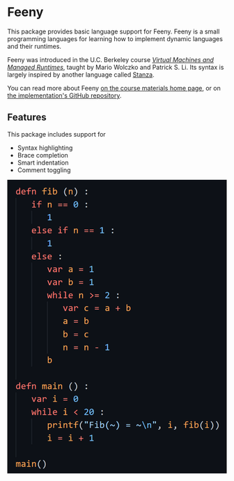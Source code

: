 # Feeny

This package provides basic language support for Feeny.
Feeny is a small programming languages for learning how to implement dynamic languages and their runtimes.

Feeny was introduced in the U.C. Berkeley course [*Virtual Machines and Managed Runtimes*](http://www.wolczko.com/CS294/index.html), taught by Mario Wolczko and Patrick S. Li.
Its syntax is largely inspired by another language called [Stanza](http://lbstanza.org/).

You can read more about Feeny [on the course materials home page](http://www.wolczko.com/CS294/index.html), or on [the implementation's GitHub repository](https://github.com/CuppoJava/Feeny).

## Features

This package includes support for

* Syntax highlighting
* Brace completion
* Smart indentation
* Comment toggling

![Feeny syntax highlighting under the GitHub Dark Default theme.](./images/github-dark-default.png)
